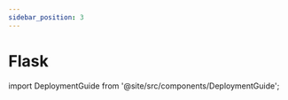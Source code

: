 ```yaml
---
sidebar_position: 3
---
```


# Flask

import DeploymentGuide from '@site/src/components/DeploymentGuide';

<DeploymentGuide
  repo="letsdiscodev/example-flask-site"
  exampleProjectName="my-flask-site"
/>
